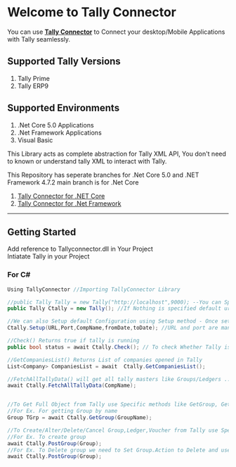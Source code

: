 # Welcome to Tally Connector

You can use **[Tally Connector](https://github.com/saivineeth100/TallyConnector/)** to Connect your desktop/Mobile Applications with Tally seamlessly.

## Supported Tally Versions

1. Tally Prime
2. Tally ERP9

## Supported Environments

1. .Net Core 5.0 Applications
2. .Net Framework Applications
3. Visual Basic

This Library acts as complete abstraction for Tally XML API,
You don't need to known or understand tally XML to interact with Tally.

This Repository has seperate branches for .Net Core 5.0 and .NET Framework 4.7.2 main branch is for .Net Core

1. [Tally Connector for .NET Core](https://github.com/saivineeth100/TallyConnector/tree/master)
2. [Tally Connector for .Net Framework](https://github.com/saivineeth100/TallyConnector/tree/NET-Framework)

___

## Getting Started

Add reference to Tallyconnector.dll in Your Project  
Intiatate Tally in your Project

### For C#

```C#
Using TallyConnector //Importing TallyConnector Library

//public Tally Tally = new Tally("http://localhost",9000); --You can Specify url and port on which tally is running
public Tally Ctally = new Tally(); //If Nothing is specified default url is localhost running on port 9000

//We can also Setup default Configuration using Setup method - Once setup you no need to explicitly send these through each methods
Ctally.Setup(URL,Port,CompName,fromDate,toDate); //URL and port are mandatory Fields 

//Check() Returns true if tally is running
public bool status = await Ctally.Check(); // To check Whether Tally is running on Given url and port. 

//GetCompaniesList() Returns List of companies opened in Tally
List<Company> CompaniesList = await  Ctally.GetCompaniesList();

//FetchAllTallyData() will get all tally masters like Groups/Ledgers ...etc., in Tally.Groups,Tally.Ledgers lists
await Ctally.FetchAllTallyData(CompName);


//To Get Full Object from Tally use Specific methods like GetGroup, GetLedger, GetCostCategory,GetCostCenter ..etc.,
//For Ex. For getting Group by name
Group TGrp = await Ctally.GetGroup(GroupName);

//To Create/Alter/Delete/Cancel Group,Ledger,Voucher from Tally use Specific methods like PostGroup, PostLedger, PostCostCategory,PostCostCenter ..etc.,
//For Ex. To create group
await Ctally.PostGroup(Group);
//For Ex. To Delete group we need to Set Group.Action to Delete and use the same method
await Ctally.PostGroup(Group); 
```
